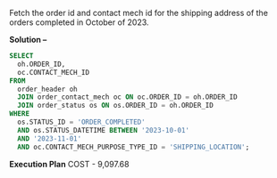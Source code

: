 Fetch the order id and contact mech id for the shipping address of the orders completed in October of 2023.

**Solution –**
```sql
SELECT 
  oh.ORDER_ID, 
  oc.CONTACT_MECH_ID 
FROM 
  order_header oh 
  JOIN order_contact_mech oc ON oc.ORDER_ID = oh.ORDER_ID 
  JOIN order_status os ON os.ORDER_ID = oh.ORDER_ID 
WHERE 
  os.STATUS_ID = 'ORDER_COMPLETED' 
  AND os.STATUS_DATETIME BETWEEN '2023-10-01' 
  AND '2023-11-01' 
  AND oc.CONTACT_MECH_PURPOSE_TYPE_ID = 'SHIPPING_LOCATION';
```
**Execution Plan**
COST - 9,097.68
